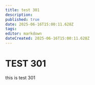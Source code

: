 ```yaml
---
title: test 301
description: 
published: true
date: 2025-06-16T15:00:11.628Z
tags: 
editor: markdown
dateCreated: 2025-06-16T15:00:11.628Z
---
```


# TEST 301
this is test 301
